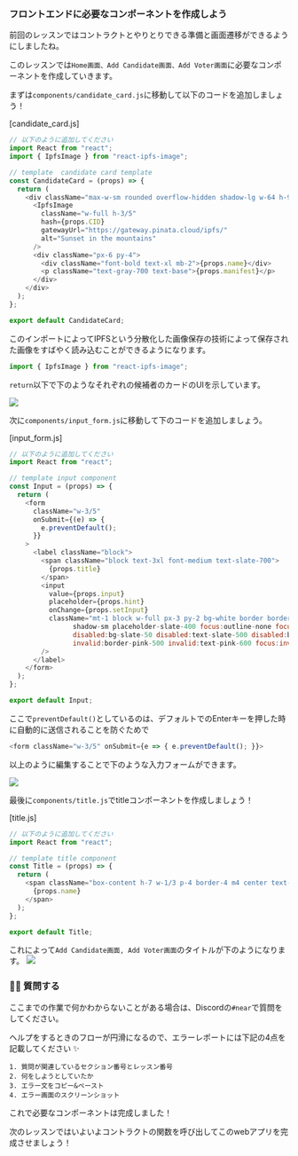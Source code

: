 ### フロントエンドに必要なコンポーネントを作成しよう

前回のレッスンではコントラクトとやりとりできる準備と画面遷移ができるようにしましたね。

このレッスンでは`Home画面、Add Candidate画面、Add Voter画面`に必要なコンポーネントを作成していきます。

まずは`components/candidate_card.js`に移動して以下のコードを追加しましょう！

[candidate_card.js]

```js
// 以下のように追加してください
import React from "react";
import { IpfsImage } from "react-ipfs-image";

// template  candidate card template
const CandidateCard = (props) => {
  return (
    <div className="max-w-sm rounded overflow-hidden shadow-lg w-64 h-96">
      <IpfsImage
        className="w-full h-3/5"
        hash={props.CID}
        gatewayUrl="https://gateway.pinata.cloud/ipfs/"
        alt="Sunset in the mountains"
      />
      <div className="px-6 py-4">
        <div className="font-bold text-xl mb-2">{props.name}</div>
        <p className="text-gray-700 text-base">{props.manifest}</p>
      </div>
    </div>
  );
};

export default CandidateCard;
```

このインポートによってIPFSという分散化した画像保存の技術によって保存された画像をすばやく読み込むことができるようになります。

```js
import { IpfsImage } from "react-ipfs-image";
```

`return`以下で下のようなそれぞれの候補者のカードのUIを示しています。

![](/images/NEAR-Election-dApp/section-3/3_2_1.png)

次に`components/input_form.js`に移動して下のコードを追加しましょう。

[input_form.js]

```js
// 以下のように追加してください
import React from "react";

// template input component
const Input = (props) => {
  return (
    <form
      className="w-3/5"
      onSubmit={(e) => {
        e.preventDefault();
      }}
    >
      <label className="block">
        <span className="block text-3xl font-medium text-slate-700">
          {props.title}
        </span>
        <input
          value={props.input}
          placeholder={props.hint}
          onChange={props.setInput}
          className="mt-1 block w-full px-3 py-2 bg-white border border-slate-300 rounded-md text-sm
                shadow-sm placeholder-slate-400 focus:outline-none focus:border-sky-500 focus:ring-1 focus:ring-sky-500
                disabled:bg-slate-50 disabled:text-slate-500 disabled:border-slate-200 disabled:shadow-none
                invalid:border-pink-500 invalid:text-pink-600 focus:invalid:border-pink-500 focus:invalid:ring-pink-500"
        />
      </label>
    </form>
  );
};

export default Input;
```

ここで`preventDefault()`としているのは、デフォルトでのEnterキーを押した時に自動的に送信されることを防ぐためで

```js
<form className="w-3/5" onSubmit={e => { e.preventDefault(); }}>
```

以上のように編集することで下のような入力フォームができます。

![](/images/NEAR-Election-dApp/section-3/3_2_2.png)

最後に`components/title.js`でtitleコンポーネントを作成しましょう！

[title.js]

```js
// 以下のように追加してください
import React from "react";

// template title component
const Title = (props) => {
  return (
    <span className="box-content h-7 w-1/3 p-4 border-4 m4 center text-4xl items-center">
      {props.name}
    </span>
  );
};

export default Title;
```

これによって`Add Candidate画面, Add Voter画面`のタイトルが下のようになります。
![](/images/NEAR-Election-dApp/section-3/3_2_3.png)

### 🙋‍♂️ 質問する

ここまでの作業で何かわからないことがある場合は、Discordの`#near`で質問をしてください。

ヘルプをするときのフローが円滑になるので、エラーレポートには下記の4点を記載してください ✨

```
1. 質問が関連しているセクション番号とレッスン番号
2. 何をしようとしていたか
3. エラー文をコピー&ペースト
4. エラー画面のスクリーンショット
```

これで必要なコンポーネントは完成しました！

次のレッスンではいよいよコントラクトの関数を呼び出してこのwebアプリを完成させましょう！
